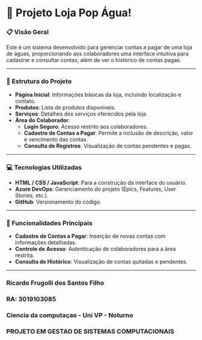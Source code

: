 # 🏪 Projeto Loja Pop Água!

### 📋 Visão Geral
Este é um sistema desenvolvido para gerenciar contas a pagar de uma loja de águas, proporcionando aos colaboradores uma interface intuitiva para cadastrar e consultar contas, além de ver o histórico de contas pagas.

---

### 📂 Estrutura do Projeto
- **Página Inicial**: Informações básicas da loja, incluindo localização e contato.
- **Produtos**: Lista de produtos disponíveis.
- **Serviços**: Detalhes dos serviços oferecidos pela loja.
- **Área do Colaborador**:
  - **Login Seguro**: Acesso restrito aos colaboradores.
  - **Cadastro de Contas a Pagar**: Permite a inclusão de descrição, valor e vencimento das contas.
  - **Consulta de Registros**: Visualização de contas pendentes e pagas.

---

### 💻 Tecnologias Utilizadas
- **HTML / CSS / JavaScript**: Para a construção da interface do usuário.
- **Azure DevOps**: Gerenciamento do projeto (Epics, Features, User Stories, etc.).
- **GitHub**: Versionamento do código.

---

### 🚀 Funcionalidades Principais
- **Cadastro de Contas a Pagar**: Inserção de novas contas com informações detalhadas.
- **Controle de Acesso**: Autenticação de colaboradores para a área restrita.
- **Consulta de Histórico**: Visualização de contas quitadas e pendentes.

---

### Ricardo Frugolli dos Santos Filho
### RA: 3019103085
### Ciencia da computaçao - Uni VP - Noturno
### PROJETO EM GESTAO DE SISTEMAS COMPUTACIONAIS
